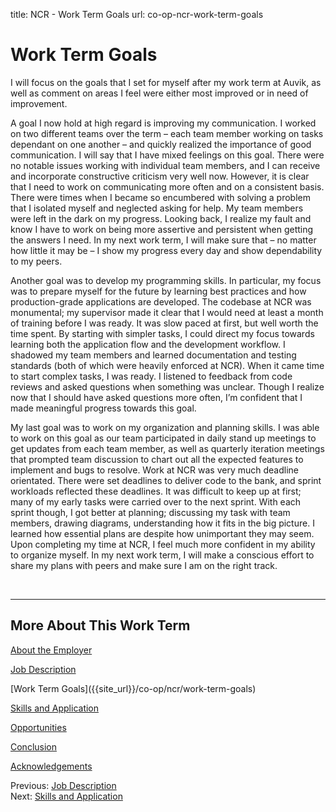 title: NCR - Work Term Goals
url: co-op-ncr-work-term-goals

<h1 class="u-lead center">Work Term Goals</h1>

I will focus on the goals that I set for myself after my work term at Auvik, as well as comment on areas I feel were either most improved or in need of improvement.

A goal I now hold at high regard is improving my communication. I worked on two different teams over the term – each team member working on tasks dependant on one another – and quickly realized the importance of good communication. I will say that I have mixed feelings on this goal. There were no notable issues working with individual team members, and I can receive and incorporate constructive criticism very well now. However, it is clear that I need to work on communicating more often and on a consistent basis. There were times when I became so encumbered with solving a problem that I isolated myself and neglected asking for help. My team members were left in the dark on my progress. Looking back, I realize my fault and know I have to work on being more assertive and persistent when getting the answers I need. In my next work term, I will make sure that – no matter how little it may be – I show my progress every day and show dependability to my peers.

Another goal was to develop my programming skills. In particular, my focus was to prepare myself for the future by learning best practices and how production-grade applications are developed. The codebase at NCR was monumental; my supervisor made it clear that I would need at least a month of training before I was ready. It was slow paced at first, but well worth the time spent. By starting with simpler tasks, I could direct my focus towards learning both the application flow and the development workflow. I shadowed my team members and learned documentation and testing standards (both of which were heavily enforced at NCR). When it came time to start complex tasks, I was ready. I listened to feedback from code reviews and asked questions when something was unclear. Though I realize now that I should have asked questions more often, I’m confident that I made meaningful progress towards this goal.

My last goal was to work on my organization and planning skills. I was able to work on this goal as our team participated in daily stand up meetings to get updates from each team member, as well as quarterly iteration meetings that prompted team discussion to chart out all the expected features to implement and bugs to resolve. Work at NCR was very much deadline orientated. There were set deadlines to deliver code to the bank, and sprint workloads reflected these deadlines. It was difficult to keep up at first; many of my early tasks were carried over to the next sprint. With each sprint though, I got better at planning; discussing my task with team members, drawing diagrams, understanding how it fits in the big picture. I learned how essential plans are despite how unimportant they may seem. Upon completing my time at NCR, I feel much more confident in my ability to organize myself. In my next work term, I will make a conscious effort to share my plans with peers and make sure I am on the right track.

<br>
<hr>

<h2 class="u-sublead">More About This Work Term</h2>

[About the Employer]({{site_url}}/co-op/ncr/about-the-employer)

[Job Description]({{site_url}}/co-op/ncr/job-description)

<span class='active'>
  [Work Term Goals]({{site_url}}/co-op/ncr/work-term-goals)
</span>

[Skills and Application]({{site_url}}/co-op/ncr/skills-and-application)

[Opportunities]({{site_url}}/co-op/ncr/opportunities)

[Conclusion]({{site_url}}/co-op/ncr/conclusion)

[Acknowledgements]({{site_url}}/co-op/ncr/acknowledgements)

<div class="left-aligned no-margin">
  Previous: <a href="{{ site_url }}/co-op/ncr/job-description">Job Description</a>
</div>

<div class="right-aligned no-margin">
  Next: <a href="{{ site_url }}/co-op/ncr/skills-and-application">Skills and Application</a>
</div>

